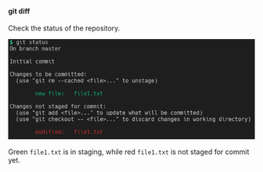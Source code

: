 #### git diff

Check the status of the repository.

![git-diff](slides/git-workflow/images/git-diff-02.png)

Green `file1.txt` is in staging, while red `file1.txt` is not staged for commit yet.
